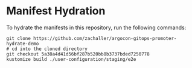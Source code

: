 # Manifest Hydration

To hydrate the manifests in this repository, run the following commands:

```shell
git clone https://github.com/zachaller/argocon-gitops-promoter-hydrate-demo
# cd into the cloned directory
git checkout 5a38a4d41d56bf287b520bb8b3737bded7250778
kustomize build ./user-configuration/staging/e2e
```

